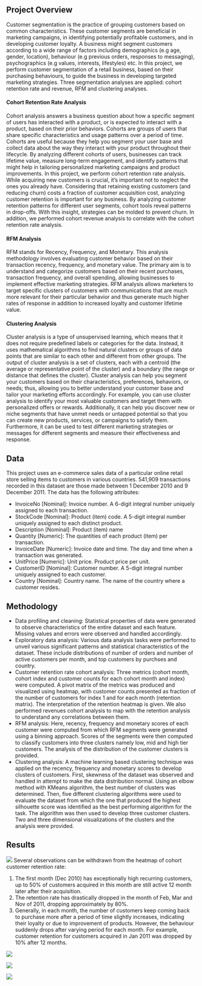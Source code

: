 ## Project Overview
Customer segmentation is the practice of grouping customers based on common characteristics. These customer segments are beneficial in marketing campaigns, in identifying potentially profitable customers, and in developing customer loyalty. A business might segment customers according to a wide range of factors including demographics (e.g age, gender, location), behaviour (e.g previous orders, responses to messaging), psychographics (e.g values, interests, lifestyles) etc. In this project, we perform customer segmentation of a retail business, based on their purchasing behaviours, to guide the business in developing targeted marketing strategies. Three segmentation analyses are applied: cohort retention rate and revenue, RFM and clustering analyses.
#### Cohort Retention Rate Analysis
Cohort analysis answers a business question about how a specific segment of users has interacted with a product, or is expected to interact with a product, based on their prior behaviors. Cohorts are groups of users that share specific characteristics and usage patterns over a period of time. Cohorts are useful because they help you segment your user base and collect data about the way they interact with your product throughout their lifecycle. By analyzing different cohorts of users, businesses can track lifetime value, measure long-term engagement, and identify patterns that might help in tailoring personalized marketing campaigns and product improvements. In this project, we perform cohort retention rate analysis. While acquiring new customers is crucial, it’s important not to neglect the ones you already have. Considering that retaining existing customers (and reducing churn) costs a fraction of customer acquisition cost, analyzing customer retention is important for any business. By analyzing customer retention patterns for different user segments, cohort tools reveal patterns in drop-offs. With this insight, strategies can be molded to prevent churn. In addition, we performed cohort revenue analysis to correlate with the cohort retention rate analysis.
#### RFM Analysis
RFM stands for Recency, Frequency, and Monetary. This analysis methodology involves evaluating customer behavior based on their transaction recency, frequency, and monetary value. The primary aim is to understand and categorize customers based on their recent purchases, transaction frequency, and overall spending, allowing businesses to implement effective marketing strategies. RFM analysis allows marketers to target specific clusters of customers with communications that are much more relevant for their particular behavior and thus generate much higher rates of response in addition to increased loyalty and customer lifetime value.
#### Clustering Analysis
Cluster analysis is a type of unsupervised learning, which means that it does not require predefined labels or categories for the data. Instead, it uses mathematical algorithms to find natural clusters or groups of data points that are similar to each other and different from other groups. The output of cluster analysis is a set of clusters, each with a centroid (the average or representative point of the cluster) and a boundary (the range or distance that defines the cluster). Cluster analysis can help you segment your customers based on their characteristics, preferences, behaviors, or needs; thus, allowing you to better understand your customer base and tailor your marketing efforts accordingly. For example, you can use cluster analysis to identify your most valuable customers and target them with personalized offers or rewards. Additionally, it can help you discover new or niche segments that have unmet needs or untapped potential so that you can create new products, services, or campaigns to satisfy them. Furthermore, it can be used to test different marketing strategies or messages for different segments and measure their effectiveness and response.
## Data
This project uses an e-commerce sales data of a particular online retail store selling items to customers in various countries. 541,909 transactions recorded in this dataset are those made between 1 December 2010 and 9 December 2011. The data has the following attributes:
* InvoiceNo [Nominal]: Invoice number. A 6-digit integral number uniquely assigned to each transaction.
* StockCode [Nominal]: Product (item) code. A 5-digit integral number uniquely assigned to each distinct product.
* Description [Nominal]: Product (item) name
* Quantity [Numeric]: The quantities of each product (item) per transaction. 
* InvoiceDate [Numeric]: Invoice date and time. The day and time when a transaction was generated.
* UnitPrice [Numeric]: Unit price. Product price per unit.
* CustomerID [Nominal]: Customer number. A 5-digit integral number uniquely assigned to each customer.
* Country [Nominal]: Country name. The name of the country where a customer resides.
## Methodology
* Data profiling and cleaning:
  Statistical properties of data were generated to observe characteristics of the entire dataset and each feature. Missing values and errors were observed and handled accordingly.
* Exploratory data analysis:
  Various data analysis tasks were performed to unveil various significant patterns and statistical characteristics of the dataset. These include distributions of number of orders and number of active customers per month, and top customers by purchses and country.
* Customer retention rate cohort analysis:
  Three metrics (cohort month, cohort index and customer counts for each cohort month and index) were computed. A pivot matrix of the metrics was produced and visualized using heatmap, with customer counts presented as fraction of the number of customers for index 1 and for each month (retention matrix). The interpretation of the retention heatmap is given. We also performed revenues cohort analysis to map with the retention analysis to understand any correlations between them.
* RFM analysis:
  Here, recency, frequency and monetary scores of each customer were computed from which RFM segments were generated using a binning approach. Scores of the segments were then computed to classify customers into three clusters namely low, mid and high tier customers. The analysis of the distribution of the customer clusters is provided.
* Clustering analysis:
  A machine learning based clustering technique was applied on the recency, frequency and monetary scores to develop clusters of customers. First, skewness of the dataset was observed and handled in attempt to make the data distribution normal. Using an elbow method with KMeans algorithm, the best number of clusters was determined. Then, five different clustering algorithms were used to evaluate the dataset from which the one that produced the highest silhouette score was identified as the best performing algorithm for the task. The algorithm was then used to develop three customer clusters. Two and three dimensional visualizations of the clusters and the analysis were provided.
## Results
![](https://github.com/Popseli/Customer-Segmentation-Using-Cohort-RFM-and-Clustering-Analyses/blob/main/Customer_Retention_Rate%208.bmp)
Several observations can be withdrawn from the heatmap of cohort customer retention rate:
1. The first month (Dec 2010) has exceptionally high recurring customers, up to 50% of customers acquired in this month are still active 12 month later after their acquisition.
2. The retention rate has drastically dropped in the month of Feb, Mar and Nov of 2011, dropping approximately by 80%.
3. Generally, in each month, the number of customers keep coming back to purchase more after a period of time slightly increases, indicating their loyalty or due to improvement of products. However, the behaviour suddenly drops after varying period for each month. For example, customer retention for customers acquired in Jan 2011 was dropped by 10% after 12 months.
   
![](https://github.com/Popseli/Customer-Segmentation-Using-Cohort-RFM-and-Clustering-Analyses/blob/main/Distribution_of_Customers_in_RFM_Clusters%202.bmp)


![](https://github.com/Popseli/Customer-Segmentation-Using-Cohort-RFM-and-Clustering-Analyses/blob/main/Distribution_of_RFM_Segments.png)


![](https://github.com/Popseli/Customer-Segmentation-Using-Cohort-RFM-and-Clustering-Analyses/blob/main/KMeans_Clustering_of_RFM_Scores%205.jpg)




